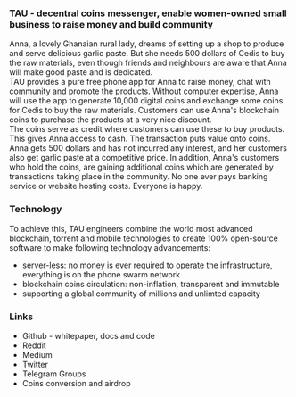 ### TAU - decentral coins messenger, enable women-owned small business to raise money and build community
Anna, a lovely Ghanaian rural lady, dreams of setting up a shop to produce and serve delicious garlic paste. But she needs 500 dollars of Cedis to buy the raw materials, even though friends and neighbours are aware that Anna will make good paste and is dedicated. <br>
TAU provides a pure free phone app for Anna to raise money, chat with community and promote the products. Without computer expertise, Anna will use the app to generate 10,000 digital coins and exchange some coins for Cedis to buy the raw materials. Customers can use Anna's blockchain coins to purchase the products at a very nice discount. <br>
The coins serve as credit where customers can use these to buy products. This gives Anna access to cash. The transaction puts value onto coins. 
Anna gets 500 dollars and has not incurred any interest, and her customers also get garlic paste at a competitive price. In addition, Anna's customers who hold the coins, are gaining additional coins which are generated by transactions taking place in the community. No one ever pays banking service or website hosting costs. Everyone is happy. <br>
### Technology
To achieve this, TAU engineers combine the world most advanced blockchain, torrent and mobile technologies to create 100% open-source software to make following technology advancements:
* server-less: no money is ever required to operate the infrastructure, everything is on the phone swarm network
* blockchain coins circulation: non-inflation, transparent and immutable
* supporting a global community of millions and unlimted capacity
### Links
* Github - whitepaper, docs and code
* Reddit
* Medium
* Twitter
* Telegram Groups
* Coins conversion and airdrop
